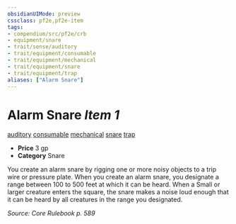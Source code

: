 ```yaml
---
obsidianUIMode: preview
cssclass: pf2e,pf2e-item
tags:
- compendium/src/pf2e/crb
- equipment/snare
- trait/sense/auditory
- trait/equipment/consumable
- trait/equipment/mechanical
- trait/equipment/snare
- trait/equipment/trap
aliases: ["Alarm Snare"]
---
```

# Alarm Snare *Item 1*  
[auditory](auditory.md)  [consumable](consumable.md)  [mechanical](mechanical.md)  [snare](snare.md)  [trap](trap.md)  

- **Price** 3 gp
- **Category** Snare

You create an alarm snare by rigging one or more noisy objects to a trip wire or pressure plate. When you create an alarm snare, you designate a range between 100 to 500 feet at which it can be heard. When a Small or larger creature enters the square, the snare makes a noise loud enough that it can be heard by all creatures in the range you designated.

*Source: Core Rulebook p. 589*